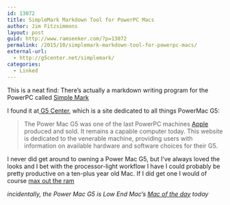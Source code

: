 ```yaml
---
id: 13072
title: SimpleMark Markdown Tool for PowerPC Macs
author: Jim Fitzsimmons
layout: post
guid: http://www.ramseeker.com/?p=13072
permalink: /2015/10/simplemark-markdown-tool-for-powerpc-macs/
external-url:
  - http://g5center.net/simplemark/
categories:
  - Linked
---
```

This is a neat find: There&#8217;s actually a markdown writing program for the PowerPC called [Simple Mark][1]

I found it at[ G5 Center][2], which is a site dedicated to all things PowerMac G5:

> The Power Mac G5 was one of the last PowerPC machines [Apple][3] produced and sold. It remains a capable computer today. This website is dedicated to the venerable machine, providing users with information on available hardware and software choices for their G5.

I never did get around to owning a Power Mac G5, but I&#8217;ve always loved the looks and I bet with the processor-light workflow I have I could probably be pretty productive on a ten-plus year old Mac. If I did get one I would of course [max out the ram][4]

*incidentally, the Power Mac G5 is Low End Mac&#8217;s [Mac of the day][5] today*

 [1]: http://g5center.net/simplemark/
 [2]: http://g5center.net/index.php
 [3]: http://www.apple.com/
 [4]: http://www.ramseeker.com/apple-powermac-g5-memory-upgrades/
 [5]: http://lowendmac.com/2005/power-mac-g5-early-2005/
